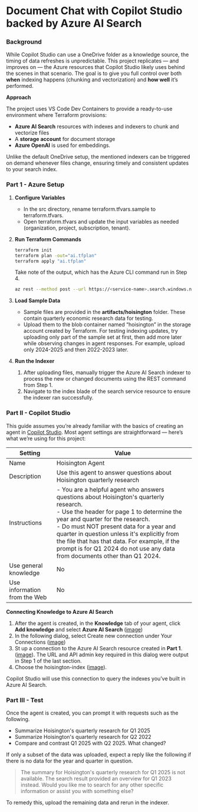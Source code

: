 # Document Chat with Copilot Studio backed by Azure AI Search
### Background

While Copilot Studio can use a OneDrive folder as a knowledge source, the timing of data refreshes is unpredictable. This project replicates — and improves on — the Azure resources that Copilot Studio likely uses behind the scenes in that scenario.  The goal is to give you full control over both **when** indexing happens (chunking and vectorization) and **how well** it’s performed.

**Approach**

The project uses VS Code Dev Containers to provide a ready-to-use environment where Terraform provisions:

- **Azure AI Search** resources with indexes and indexers to chunk and vectorize files
- A **storage account** for document storage
- **Azure OpenAI** is used for embeddings.

Unlike the default OneDrive setup, the mentioned indexers can be triggered on demand whenever files change, ensuring timely and consistent updates to your search index.

### Part 1 - Azure Setup 

1. **Configure Variables**

   - In the src directory, rename terraform.tfvars.sample to terraform.tfvars.
   - Open terraform.tfvars and update the input variables as needed (organization, project, subscription, tenant).

2. **Run Terraform Commands**

   ```bash
   terraform init 
   terraform plan -out="ai.tfplan"
   terraform apply "ai.tfplan"
   ```

   Take note of the output, which has the Azure CLI command run in Step 4.

   ```bash
   az rest --method post --url https://<service-name>.search.windows.net/indexers/<indexr-name>/run?api-version=2024-07-01 --headers "api-key=<api-key>" --skip-authorization-header --body ""
   ```

3. **Load Sample Data**

   - Sample files are provided in the **artifacts/hoisington** folder.  These contain quarterly economic research data for testing.
   - Upload them to the blob container named “hoisington” in the storage account created by Terraform.  For testing indexing updates, try uploading only part of the sample set at first, then add more later while observing changes in agent responses.  For example, upload only 2024-2025 and then 2022-2023 later.

4. **Run the Indexer**

   1. After uploading files, manually trigger the Azure AI Search indexer to process the new or changed documents using the REST command from Step 1.  
   2. Navigate to the index blade of the search service resource to ensure the indexer ran successfully.

### Part II - Copilot Studio

This guide assumes you’re already familiar with the basics of creating an agent in [Copilot Studio](https://copilotstudio.microsoft.com/). Most agent settings are straightforward — here’s what we’re using for this project:

| Setting                      | Value                                                        |
| ---------------------------- | ------------------------------------------------------------ |
| Name                         | Hoisington Agent                                             |
| Description                  | Use this agent to answer questions about Hoisington quarterly research |
| Instructions                 | \- You are a helpful agent who answers questions about Hoisington's quarterly research.  <br />- Use the header for page 1 to determine the year and quarter for the research.  <br />- Do must NOT present data for a year and quarter in question unless it's explicitly from the file that has that data.  For example, if the prompt is for Q1 2024 do not use any data from documents other than Q1 2024. |
| Use general knowledge        | No                                                           |
| Use information from the Web | No                                                           |

**Connecting Knowledge to Azure AI Search**

1. After the agent is created, in the **Knowledge** tab of your agent, click **Add knowledge** and select **Azure AI Search** ([image](./docs/copilot-studio-knowledge-setting-1.png))
2. In the following dialog, select Create new connection under Your Connections ([image](./docs/copilot-studio-knowledge-setting-3.png))
3. St up a connection to the Azure AI Search resource created in **Part 1**. ([image](./docs/copilot-studio-knowledge-setting-2.png)).  The URL and API admin key required in this dialog were output in Step 1 of the last section.  
4. Choose the hoisington-index ([image](./docs/copilot-studio-knowledge-setting-4.png)).

Copilot Studio will use this connection to query the indexes you’ve built in Azure AI Search.

### Part III - Test

Once the agent is created, you can prompt it with requests such as the following.   

- Summarize Hoisington's quarterly research for Q1 2025
- Summarize Hoisington's quarterly research for Q2 2022
- Compare and contrast Q1 2025 with Q2 2025.  What changed?

If only a subset of the data was uploaded, expect a reply like the following if there is no data for the year and quarter in question.

> The summary for Hoisington's quarterly research for Q1 2025 is not available. The search result provided an overview for Q1 2023 instead.  Would you like me to search for any other specific information or assist you with something else?

To remedy this, upload the remaining data and rerun in the indexer.
